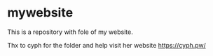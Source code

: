 # mywebsite
This is a repository with fole of my website.

Thx to cyph for the folder and help visit her website https://cyph.pw/
